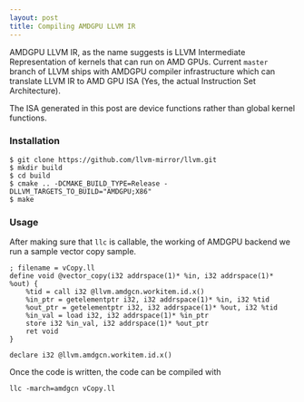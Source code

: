 ```yaml
---
layout: post
title: Compiling AMDGPU LLVM IR
---
```


AMDGPU LLVM IR, as the name suggests is LLVM Intermediate Representation of kernels that can run on AMD GPUs. Current `master` branch of LLVM ships with AMDGPU compiler infrastructure which can translate LLVM IR to AMD GPU ISA (Yes, the actual Instruction Set Architecture). 

The ISA generated in this post are device functions rather than global kernel functions.

### Installation
```
$ git clone https://github.com/llvm-mirror/llvm.git
$ mkdir build
$ cd build
$ cmake .. -DCMAKE_BUILD_TYPE=Release -DLLVM_TARGETS_TO_BUILD="AMDGPU;X86"
$ make
```

### Usage
After making sure that `llc` is callable, the working of AMDGPU backend we run a sample vector copy sample.

```
; filename = vCopy.ll
define void @vector_copy(i32 addrspace(1)* %in, i32 addrspace(1)* %out) {
    %tid = call i32 @llvm.amdgcn.workitem.id.x()
    %in_ptr = getelementptr i32, i32 addrspace(1)* %in, i32 %tid
    %out_ptr = getelementptr i32, i32 addrspace(1)* %out, i32 %tid
    %in_val = load i32, i32 addrspace(1)* %in_ptr
    store i32 %in_val, i32 addrspace(1)* %out_ptr
    ret void
}

declare i32 @llvm.amdgcn.workitem.id.x()
```

Once the code is written, the code can be compiled with
```
llc -march=amdgcn vCopy.ll
```


